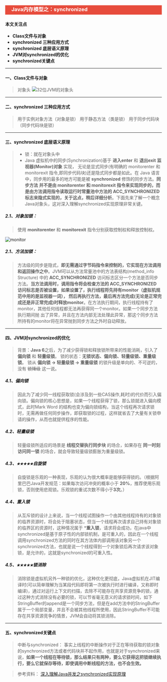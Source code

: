 <h3 style="padding-bottom:6px; padding-left:20px; color:#ffffff; background-color:#E74C3C;">Java内存模型之：synchronized</h3>



#### 本文关注点
* **Class文件与对象**
* **synchronized 三种应用方式**
* **synchronized 底层语义原理**
* **JVM对synchronized的优化**
* **synchronized关键点**

---
#### 一、Class文件与对象
> 对象头
> ![32位JVM的对象头](https://upload-images.jianshu.io/upload_images/11476758-4907bdaeaac7f527.png?imageMogr2/auto-orient/strip%7CimageView2/2/w/1240)

---
#### 二、synchronized 三种应用方式
> 用于实例对象方法（对象是锁）
> 用于静态方法（类是锁）
> 用于同步代码块（同步代码块是锁）

---
#### 三、synchronized 底层语义原理
> * 锁：就在对象头中
> * Java 虚拟机中的同步(Synchronization)基于 **进入enter** 和 **退出exit**  **监视器(Monitor)对象** 实现， 无论是显式同步(有明确的 monitorenter 和 monitorexit 指令,即同步代码块)还是隐式同步都是如此。在 Java 语言中，同步用的最多的地方可能是被 **synchronized** 修饰的同步方法。**同步方法 并不是由 monitorenter 和 monitorexit 指令来实现同步的，而是由方法调用指令读取运行时常量池中方法的 ACC_SYNCHRONIZED 标志来隐式实现的，关于这点，稍后详细分析**。下面先来了解一个概念Java对象头，这对深入理解synchronized实现原理非常关键。

##### 2.1、对象加锁：
> 使用 **monitorenter** 和 **monitorexit** 指令分别获取控制权和释放控制权。

![monitor](https://upload-images.jianshu.io/upload_images/11476758-633049c76385f4d1.png?imageMogr2/auto-orient/strip%7CimageView2/2/w/1240)


##### 2.1、方法加锁：
> 方法级的同步是隐式，**即无需通过字节码指令来控制的，它实现在方法调用和返回操作之中**。JVM可以从方法常量池中的方法表结构(method_info Structure) 中的 **ACC_SYNCHRONIZED** 访问标志区分一个方法是否同步方法。**当方法调用时，调用指令将会检查方法的 ACC_SYNCHRONIZED 访问标志是否被设置，如果设置了，执行线程将先持有monitor（虚拟机规范中用的是监视器一词）， 然后再执行方法，最后再方法完成(无论是正常完成还是非正常完成)时释放monitor**。在方法执行期间，执行线程持有了monitor，其他任何线程都无法再获得同一个monitor。如果一个同步方法执行期间抛 出了异常，并且在方法内部无法处理此异常，那这个同步方法所持有的monitor将在异常抛到同步方法之外时自动释放。



---
####  四、JVM对synchronized的优化
> 背景：**Java 6**之后，为了减少获得锁和释放锁所带来的性能消耗，引入了 **偏向锁** 和 **轻量级锁**。
> 锁的状态：**无锁状态、偏向锁、轻量级锁、重量级锁**。
> 锁从 **偏向锁 -> 轻量级锁 -> 重量级锁** 的锁升级是单向的、不可逆的，没有 ~~锁降级~~ 这一说。

##### 4.1、偏向锁
> 因此为了减少同一线程获取锁(会涉及到一些CAS操作,耗时)的代价而引入偏向锁。偏向锁的核心思想是，如果一个线程获得了锁，那么锁就进入偏向模式，此时Mark Word 的结构也变为偏向锁结构，当这个线程再次请求锁时，无需再做任何同步操作，即获取锁的过程，这样就省去了大量有关锁申请的操作，从而也就提供程序的性能。

##### 4.2、轻量级锁
> 轻量级锁所适应的场景是 **线程交替执行同步块** 的场合，如果存在 **同一时刻访问同一锁** 的场合，就会导致轻量级锁膨胀为重量级锁。

##### 4.3、`★★★★★`自旋锁
> 自旋锁是乐观的一种表现，乐观的认为很大概率是能够获得锁的。（根据阿里巴巴Java开发规范：如果每次访问冲突的概率小于 **20%**，推荐使用乐观锁，否则使用悲观锁。乐观锁的重试次数不得小于**3次**。）

##### 4.4、重入锁
> 从互斥锁的设计上来说，当一个线程试图操作一个由其他线程持有的对象锁的临界资源时，将会处于阻塞状态，但当一个线程再次请求自己持有对象锁的临界区的资源时，这种情况属于 ***重入锁**，请求将会成功，在java中synchronized是基于原子性的内部锁机制，是可重入的，因此在一个线程调用synchronized方法的同时在其方法体内部调用该对象另一个synchronized方法，也就是说一个线程得到一个对象锁后再次请求该对象锁，是允许的，这就是synchronized的可重入性。

##### 4.5、`★★★★★`锁消除
> 消除锁是虚拟机另外一种锁的优化，这种优化更彻底，Java虚拟机在JIT编译时(可以简单理解为当某段代码即将第一次被执行时进行编译，又称即时编译)，通过对运行上下文的扫描，去除不可能存在共享资源竞争的锁，通过这种方式消除没有必要的锁，可以节省毫无意义的请求锁时间，如下StringBuffer的append是一个同步方法，但是在add方法中的StringBuffer属于一个局部变量，并且不会被其他线程所使用，因此StringBuffer不可能存在共享资源竞争的情景，JVM会自动将其锁消除。



---
####  五、synchronized关键点
> 中断与synchronized：
> 事实上线程的中断操作对于正在等待获取的锁对象的synchronized方法或者代码块并不起作用，也就是对于synchronized来说，**如果一个线程在等待锁，那么结果只有两种，要么它获得这把锁继续执行，要么它就保存等待，即使调用中断线程的方法，也不会生效。**


> 参考资料：
> [深入理解Java并发之synchronized实现原理](https://blog.csdn.net/javazejian/article/details/72828483)